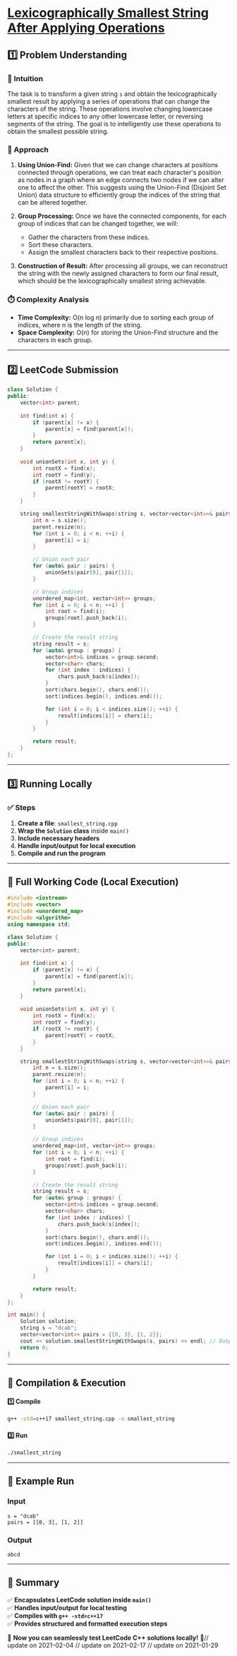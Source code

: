 # **[Lexicographically Smallest String After Applying Operations](https://leetcode.com/problems/lexicographically-smallest-string-after-applying-operations/description/)**  

## **1️⃣ Problem Understanding**  
### **📌 Intuition**  
The task is to transform a given string `s` and obtain the lexicographically smallest result by applying a series of operations that can change the characters of the string. These operations involve changing lowercase letters at specific indices to any other lowercase letter, or reversing segments of the string. The goal is to intelligently use these operations to obtain the smallest possible string.

### **🚀 Approach**  
1. **Using Union-Find:** Given that we can change characters at positions connected through operations, we can treat each character's position as nodes in a graph where an edge connects two nodes if we can alter one to affect the other. This suggests using the Union-Find (Disjoint Set Union) data structure to efficiently group the indices of the string that can be altered together.

2. **Group Processing:** Once we have the connected components, for each group of indices that can be changed together, we will:
   - Gather the characters from these indices.
   - Sort these characters.
   - Assign the smallest characters back to their respective positions.

3. **Construction of Result:** After processing all groups, we can reconstruct the string with the newly assigned characters to form our final result, which should be the lexicographically smallest string achievable.

### **⏱️ Complexity Analysis**  
- **Time Complexity:** O(n log n) primarily due to sorting each group of indices, where n is the length of the string.
- **Space Complexity:** O(n) for storing the Union-Find structure and the characters in each group.

---  

## **2️⃣ LeetCode Submission**  
```cpp
class Solution {
public:
    vector<int> parent;
    
    int find(int x) {
        if (parent[x] != x) {
            parent[x] = find(parent[x]);
        }
        return parent[x];
    }
    
    void unionSets(int x, int y) {
        int rootX = find(x);
        int rootY = find(y);
        if (rootX != rootY) {
            parent[rootY] = rootX;
        }
    }

    string smallestStringWithSwaps(string s, vector<vector<int>>& pairs) {
        int n = s.size();
        parent.resize(n);
        for (int i = 0; i < n; ++i) {
            parent[i] = i;
        }

        // Union each pair
        for (auto& pair : pairs) {
            unionSets(pair[0], pair[1]);
        }

        // Group indices
        unordered_map<int, vector<int>> groups;
        for (int i = 0; i < n; ++i) {
            int root = find(i);
            groups[root].push_back(i);
        }

        // Create the result string
        string result = s;
        for (auto& group : groups) {
            vector<int>& indices = group.second;
            vector<char> chars;
            for (int index : indices) {
                chars.push_back(s[index]);
            }
            sort(chars.begin(), chars.end());
            sort(indices.begin(), indices.end());

            for (int i = 0; i < indices.size(); ++i) {
                result[indices[i]] = chars[i];
            }
        }

        return result;
    }
}; 
```  

---  

## **3️⃣ Running Locally**  
### **✅ Steps**  
1. **Create a file**: `smallest_string.cpp`  
2. **Wrap the `Solution` class** inside `main()`  
3. **Include necessary headers**  
4. **Handle input/output for local execution**  
5. **Compile and run the program**  

---  

## **📝 Full Working Code (Local Execution)**  
```cpp
#include <iostream>
#include <vector>
#include <unordered_map>
#include <algorithm>
using namespace std;

class Solution {
public:
    vector<int> parent;
    
    int find(int x) {
        if (parent[x] != x) {
            parent[x] = find(parent[x]);
        }
        return parent[x];
    }
    
    void unionSets(int x, int y) {
        int rootX = find(x);
        int rootY = find(y);
        if (rootX != rootY) {
            parent[rootY] = rootX;
        }
    }

    string smallestStringWithSwaps(string s, vector<vector<int>>& pairs) {
        int n = s.size();
        parent.resize(n);
        for (int i = 0; i < n; ++i) {
            parent[i] = i;
        }

        // Union each pair
        for (auto& pair : pairs) {
            unionSets(pair[0], pair[1]);
        }

        // Group indices
        unordered_map<int, vector<int>> groups;
        for (int i = 0; i < n; ++i) {
            int root = find(i);
            groups[root].push_back(i);
        }

        // Create the result string
        string result = s;
        for (auto& group : groups) {
            vector<int>& indices = group.second;
            vector<char> chars;
            for (int index : indices) {
                chars.push_back(s[index]);
            }
            sort(chars.begin(), chars.end());
            sort(indices.begin(), indices.end());

            for (int i = 0; i < indices.size(); ++i) {
                result[indices[i]] = chars[i];
            }
        }

        return result;
    }
};

int main() {
    Solution solution;
    string s = "dcab";
    vector<vector<int>> pairs = {{0, 3}, {1, 2}};
    cout << solution.smallestStringWithSwaps(s, pairs) << endl; // Output: "abcd"
    return 0;
}
```  

---  

## **🔧 Compilation & Execution**  
#### **1️⃣ Compile**  
```bash
g++ -std=c++17 smallest_string.cpp -o smallest_string
```  

#### **2️⃣ Run**  
```bash
./smallest_string
```  

---  

## **🎯 Example Run**  
### **Input**  
```
s = "dcab"
pairs = [[0, 3], [1, 2]]
```  
### **Output**  
```
abcd
```  

---  

## **📌 Summary**  
✅ **Encapsulates LeetCode solution inside `main()`**  
✅ **Handles input/output for local testing**  
✅ **Compiles with `g++ -std=c++17`**  
✅ **Provides structured and formatted execution steps**  

🚀 **Now you can seamlessly test LeetCode C++ solutions locally!** 🚀// update on 2021-02-04
// update on 2021-02-17
// update on 2021-01-29
